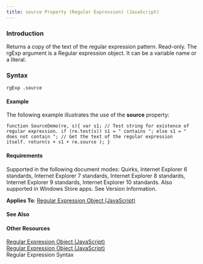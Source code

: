 ```yaml
---
title: source Property (Regular Expression) (JavaScript)
---
```


### Introduction 

 Returns a copy of the text of the regular expression pattern. Read-only. The rgExp argument is a Regular expression object. It can be a variable name or a literal.

### Syntax 

```
rgExp .source
```

#### Example 

<p xmlns:util="util">
  The following example illustrates the use of the <b>source</b> property:
</p>

```
function SourceDemo(re, s){ var s1; // Test string for existence of regular expression. if (re.test(s)) s1 = " contains "; else s1 = " does not contain "; // Get the text of the regular expression
itself. return(s + s1 + re.source ); }
```

#### Requirements 

<div id="requirementsTitleSection" class="section" name="collapseableSection" style="">
  <p xmlns:util="util"></p>
  <p>
    Supported in the following document modes: Quirks, Internet Explorer 6 standards, Internet Explorer 7 standards, Internet Explorer 8 standards, Internet Explorer 9 standards, Internet Explorer 10
    standards. Also supported in Windows Store apps. See Version Information.
  </p>
  <p xmlns:util="util">
    <b>Applies To</b>: <span sdata="link"><a href="346aa83e-a045-47ea-acae-b42c7b121534.htm">Regular Expression Object (JavaScript)</a></span>
  </p>
</div>

#### See Also 

<div id="seeAlsoSection" class="section" name="collapseableSection" style="">
  <h4 class="subHeading">
    Other Resources
  </h4>
  <div class="seeAlsoStyle">
    <span sdata="link" xmlns:util="util"><a href="346aa83e-a045-47ea-acae-b42c7b121534.htm">Regular Expression Object (JavaScript)</a></span>
  </div>
  <div class="seeAlsoStyle">
    <span sdata="link" xmlns:util="util"><a href="346aa83e-a045-47ea-acae-b42c7b121534.htm">Regular Expression Object (JavaScript)</a></span>
  </div>
  <div class="seeAlsoStyle">
    <span sdata="link" xmlns:util="util">Regular Expression Syntax</span>
  </div>
</div>

